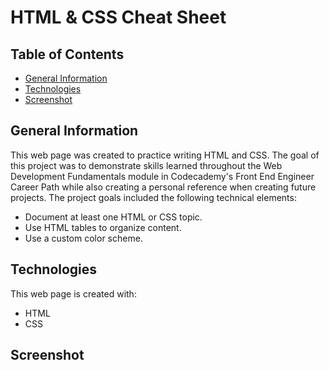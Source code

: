 # HTML & CSS Cheat Sheet

## Table of Contents
* [General Information](#general-information)
* [Technologies](#technologies)
* [Screenshot](#screenshot)

## General Information
This web page was created to practice writing HTML and CSS.  The goal of this project was to demonstrate skills learned throughout the Web Development Fundamentals module in Codecademy's Front End Engineer Career Path while also creating a personal reference when creating future projects.  The project goals included the following technical elements:
* Document at least one HTML or CSS topic.
* Use HTML tables to organize content.
* Use a custom color scheme.

## Technologies
This web page is created with:
* HTML
* CSS

## Screenshot
